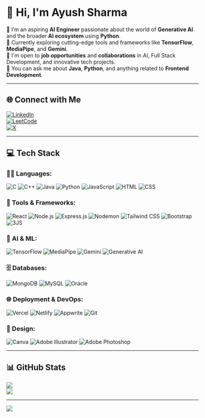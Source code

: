 # 👋 Hi, I'm Ayush Sharma

💼 I’m an aspiring **AI Engineer** passionate about the world of **Generative AI** and the broader **AI ecosystem** using **Python**.  
🌱 Currently exploring cutting-edge tools and frameworks like **TensorFlow**, **MediaPipe**, and **Gemini**.  
🤝 I'm open to **job opportunities** and **collaborations** in AI, Full Stack Development, and innovative tech projects.  
💬 You can ask me about **Java**, **Python**, and anything related to **Frontend Development**.

---

## 🌐 Connect with Me

[![LinkedIn](https://img.shields.io/badge/LinkedIn-%230077B5.svg?style=flat&logo=linkedin&logoColor=white)](https://www.linkedin.com/in/ayush-sharma09/)  
[![LeetCode](https://img.shields.io/badge/LeetCode-FFA116?style=flat&logo=LeetCode&logoColor=black)](https://leetcode.com/u/ayusharmayk/)  
[![X](https://img.shields.io/badge/X-%231DA1F2.svg?style=flat&logo=twitter&logoColor=white)](https://x.com/Ayusharmayk?t=nNDkcWex9mwXCNWWY8cbaA&s=08)

---

## 💻 Tech Stack

### 👨‍💻 Languages:
![C](https://img.shields.io/badge/C-00599C?style=flat&logo=c&logoColor=white)
![C++](https://img.shields.io/badge/C++-00599C?style=flat&logo=c%2B%2B&logoColor=white)
![Java](https://img.shields.io/badge/Java-ED8B00?style=flat&logo=openjdk&logoColor=white)
![Python](https://img.shields.io/badge/Python-3670A0?style=flat&logo=python&logoColor=ffdd54)
![JavaScript](https://img.shields.io/badge/JavaScript-F7DF1E?style=flat&logo=javascript&logoColor=black)
![HTML](https://img.shields.io/badge/HTML-E34F26?style=flat&logo=html5&logoColor=white)
![CSS](https://img.shields.io/badge/CSS-1572B6?style=flat&logo=css3&logoColor=white)

### 🧰 Tools & Frameworks:
![React](https://img.shields.io/badge/React-20232A?style=flat&logo=react&logoColor=61DAFB)
![Node.js](https://img.shields.io/badge/Node.js-339933?style=flat&logo=node.js&logoColor=white)
![Express.js](https://img.shields.io/badge/Express.js-404d59?style=flat&logo=express&logoColor=white)
![Nodemon](https://img.shields.io/badge/Nodemon-76D04B?style=flat&logo=nodemon&logoColor=white)
![Tailwind CSS](https://img.shields.io/badge/Tailwind_CSS-38B2AC?style=flat&logo=tailwind-css&logoColor=white)
![Bootstrap](https://img.shields.io/badge/Bootstrap-563D7C?style=flat&logo=bootstrap&logoColor=white)
![3JS](https://img.shields.io/badge/Three.js-000000?style=flat&logo=three.js&logoColor=white)

### 🧠 AI & ML:
![TensorFlow](https://img.shields.io/badge/TensorFlow-FF6F00?style=flat&logo=tensorflow&logoColor=white)
![MediaPipe](https://img.shields.io/badge/MediaPipe-FF9800?style=flat)
![Gemini](https://img.shields.io/badge/Gemini-4285F4?style=flat&logo=google&logoColor=white)
![Generative AI](https://img.shields.io/badge/Generative_AI-blueviolet?style=flat)

### 🗄️ Databases:
![MongoDB](https://img.shields.io/badge/MongoDB-4EA94B?style=flat&logo=mongodb&logoColor=white)
![MySQL](https://img.shields.io/badge/MySQL-4479A1?style=flat&logo=mysql&logoColor=white)
![Oracle](https://img.shields.io/badge/Oracle-F80000?style=flat&logo=oracle&logoColor=white)

### 🌐 Deployment & DevOps:
![Vercel](https://img.shields.io/badge/Vercel-000000?style=flat&logo=vercel&logoColor=white)
![Netlify](https://img.shields.io/badge/Netlify-00C7B7?style=flat&logo=netlify&logoColor=white)
![Appwrite](https://img.shields.io/badge/Appwrite-F02E65?style=flat&logo=appwrite&logoColor=white)
![Git](https://img.shields.io/badge/Git-F05032?style=flat&logo=git&logoColor=white)

### 🎨 Design:
![Canva](https://img.shields.io/badge/Canva-00C4CC?style=flat&logo=canva&logoColor=white)
![Adobe Illustrator](https://img.shields.io/badge/Adobe_Illustrator-FF9A00?style=flat&logo=adobe-illustrator&logoColor=white)
![Adobe Photoshop](https://img.shields.io/badge/Adobe_Photoshop-31A8FF?style=flat&logo=adobe-photoshop&logoColor=white)

---

## 📊 GitHub Stats

![](https://github-readme-streak-stats.herokuapp.com/?user=ayusharmayk&theme=dark&hide_border=false)  
![](https://github-readme-stats.vercel.app/api/top-langs/?username=ayusharmayk&theme=dark&hide_border=false&include_all_commits=true&count_private=false&layout=compact)

---

[![](https://visitcount.itsvg.in/api?id=ayusharmayk&icon=0&color=1)](https://visitcount.itsvg.in)

